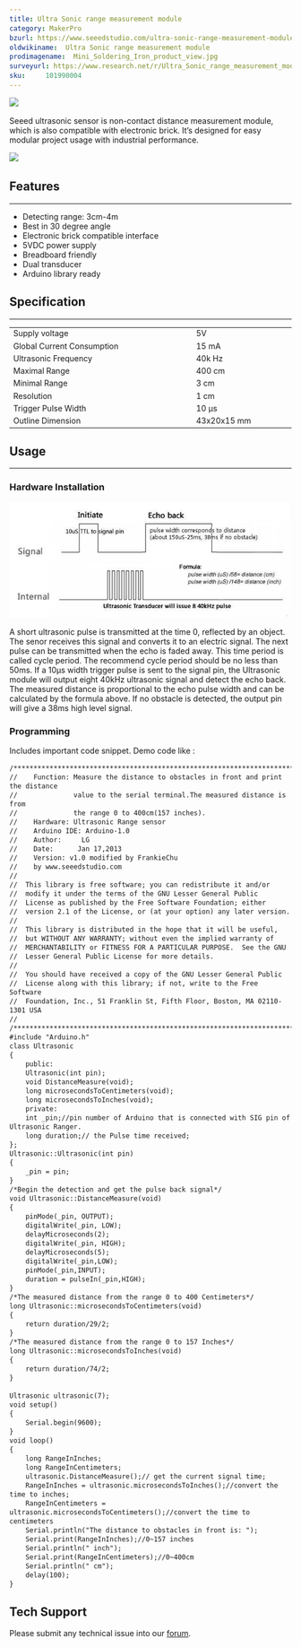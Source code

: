 ```yaml
---
title: Ultra Sonic range measurement module
category: MakerPro
bzurl: https://www.seeedstudio.com/ultra-sonic-range-measurement-module-p-626.html?cPath=144_149
oldwikiname:  Ultra Sonic range measurement module
prodimagename:  Mini_Soldering_Iron_product_view.jpg
surveyurl: https://www.research.net/r/Ultra_Sonic_range_measurement_module
sku:     101990004
---
```

![](http://www.seeedstudio.com/depot/images/large/product/ultra_LRG.jpg)

Seeed ultrasonic sensor is non-contact distance measurement module, which is also compatible with electronic brick.
It’s designed for easy modular project
usage with industrial performance.

[![](https://github.com/SeeedDocument/Seeed-WiKi/raw/master/docs/images/300px-Get_One_Now_Banner-ragular.png)](https://www.seeedstudio.com/ultra-sonic-range-measurement-module-p-626.html?cPath=144_149)

##   Features
---
*   Detecting range: 3cm-4m
*   Best in 30 degree angle
*   Electronic brick compatible interface
*   5VDC power supply
*   Breadboard friendly
*   Dual transducer
*   Arduino library ready

##   Specification
---
<table>
<tr>
<td width="400px"> Supply voltage
</td>
<td width="200px"> 5V
</td></tr>
<tr>
<td> Global Current Consumption
</td>
<td> 15 mA
</td></tr>
<tr>
<td>Ultrasonic Frequency
</td>
<td> 40k Hz
</td></tr>
<tr>
<td> Maximal Range
</td>
<td> 400 cm
</td></tr>
<tr>
<td> Minimal Range
</td>
<td> 3 cm
</td></tr>
<tr>
<td> Resolution
</td>
<td> 1 cm
</td></tr>
<tr>
<td> Trigger Pulse Width
</td>
<td> 10 μs
</td></tr>
<tr>
<td> Outline Dimension
</td>
<td> 43x20x15 mm
</td></tr></table>

##   Usage
---
###   Hardware Installation

![](https://github.com/SeeedDocument/Ultra_Sonic_range_measurement_module/raw/master/img/Ultra-Sonic-seq.JPG)

A short ultrasonic pulse is transmitted at the time 0, reflected by an object. The senor receives this signal and converts it to an electric signal. The next pulse can be transmitted when the echo is faded away. This time period is called cycle period. The recommend cycle period should be no less than 50ms. If a 10μs width trigger pulse is sent to the signal pin, the Ultrasonic module will output eight 40kHz ultrasonic signal and detect the echo back. The measured distance is proportional to the echo pulse width and can be calculated by the formula above. If no obstacle is detected, the output pin will give a 38ms high level signal.

###   Programming

Includes important code snippet.
Demo code like :
```
/***************************************************************************/
//    Function: Measure the distance to obstacles in front and print the distance
//              value to the serial terminal.The measured distance is from
//              the range 0 to 400cm(157 inches).
//    Hardware: Ultrasonic Range sensor
//    Arduino IDE: Arduino-1.0
//    Author:     LG
//    Date:      Jan 17,2013
//    Version: v1.0 modified by FrankieChu
//    by www.seeedstudio.com
//
//  This library is free software; you can redistribute it and/or
//  modify it under the terms of the GNU Lesser General Public
//  License as published by the Free Software Foundation; either
//  version 2.1 of the License, or (at your option) any later version.
//
//  This library is distributed in the hope that it will be useful,
//  but WITHOUT ANY WARRANTY; without even the implied warranty of
//  MERCHANTABILITY or FITNESS FOR A PARTICULAR PURPOSE.  See the GNU
//  Lesser General Public License for more details.
//
//  You should have received a copy of the GNU Lesser General Public
//  License along with this library; if not, write to the Free Software
//  Foundation, Inc., 51 Franklin St, Fifth Floor, Boston, MA 02110-1301 USA
//
/*****************************************************************************/
#include "Arduino.h"
class Ultrasonic
{
    public:
    Ultrasonic(int pin);
    void DistanceMeasure(void);
    long microsecondsToCentimeters(void);
    long microsecondsToInches(void);
    private:
    int _pin;//pin number of Arduino that is connected with SIG pin of Ultrasonic Ranger.
    long duration;// the Pulse time received;
};
Ultrasonic::Ultrasonic(int pin)
{
    _pin = pin;
}
/*Begin the detection and get the pulse back signal*/
void Ultrasonic::DistanceMeasure(void)
{
    pinMode(_pin, OUTPUT);
    digitalWrite(_pin, LOW);
    delayMicroseconds(2);
    digitalWrite(_pin, HIGH);
    delayMicroseconds(5);
    digitalWrite(_pin,LOW);
    pinMode(_pin,INPUT);
    duration = pulseIn(_pin,HIGH);
}
/*The measured distance from the range 0 to 400 Centimeters*/
long Ultrasonic::microsecondsToCentimeters(void)
{
    return duration/29/2;
}
/*The measured distance from the range 0 to 157 Inches*/
long Ultrasonic::microsecondsToInches(void)
{
    return duration/74/2;
}

Ultrasonic ultrasonic(7);
void setup()
{
    Serial.begin(9600);
}
void loop()
{
    long RangeInInches;
    long RangeInCentimeters;
    ultrasonic.DistanceMeasure();// get the current signal time;
    RangeInInches = ultrasonic.microsecondsToInches();//convert the time to inches;
    RangeInCentimeters = ultrasonic.microsecondsToCentimeters();//convert the time to centimeters
    Serial.println("The distance to obstacles in front is: ");
    Serial.print(RangeInInches);//0~157 inches
    Serial.println(" inch");
    Serial.print(RangeInCentimeters);//0~400cm
    Serial.println(" cm");
    delay(100);
}
```

## Tech Support
Please submit any technical issue into our [forum](http://forum.seeedstudio.com/). 